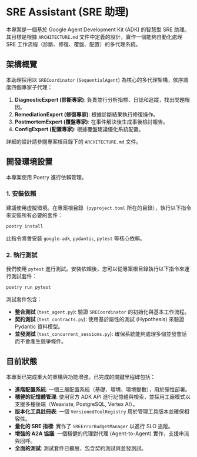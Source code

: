 # SRE Assistant (SRE 助理)

本專案是一個基於 Google Agent Development Kit (ADK) 的智慧型 SRE 助理。其目標是根據 `ARCHITECTURE.md` 文件中定義的設計，實作一個能夠自動化處理 SRE 工作流程（診斷、修復、覆盤、配置）的多代理系統。

## 架構概覽

本助理採用以 `SRECoordinator` (`SequentialAgent`) 為核心的多代理架構，依序調度四個專家子代理：

1.  **DiagnosticExpert (診斷專家)**: 負責並行分析指標、日誌和追蹤，找出問題根因。
2.  **RemediationExpert (修復專家)**: 根據診斷結果執行修復操作。
3.  **PostmortemExpert (覆盤專家)**: 在事件解決後生成事後檢討報告。
4.  **ConfigExpert (配置專家)**: 根據覆盤建議優化系統配置。

詳細的設計請參閱專案根目錄下的 `ARCHITECTURE.md` 文件。

## 開發環境設置

本專案使用 Poetry 進行依賴管理。

### 1. 安裝依賴

建議使用虛擬環境。在專案根目錄（`pyproject.toml` 所在的目錄），執行以下指令來安裝所有必要的套件：

```bash
poetry install
```

此指令將會安裝 `google-adk`, `pydantic`, `pytest` 等核心依賴。

### 2. 執行測試

我們使用 `pytest` 進行測試。安裝依賴後，您可以從專案根目錄執行以下指令來運行測試套件：

```bash
poetry run pytest
```

測試套件包含：
- **整合測試** (`test_agent.py`): 驗證 `SRECoordinator` 的初始化與基本工作流程。
- **契約測試** (`test_contracts.py`): 使用基於屬性的測試 (Hypothesis) 來驗證 Pydantic 資料模型。
- **並發測試** (`test_concurrent_sessions.py`): 確保系統能夠處理多個並發會話而不會產生競爭條件。

## 目前狀態

本專案已完成重大的重構與功能增強。已完成的關鍵里程碑包括：
- **進階配置系統**: 一個三層配置系統（基礎、環境、環境變數），用於彈性部署。
- **穩健的記憶體管理**: 使用官方 ADK API 進行記憶體與檢索，並採用工廠模式以支援多種後端（Weaviate, PostgreSQL, Vertex AI）。
- **版本化工具註冊表**: 一個 `VersionedToolRegistry` 用於管理工具版本並確保相容性。
- **量化的 SRE 指標**: 實作了 `SREErrorBudgetManager` 以進行 SLO 追蹤。
- **增強的 A2A 協議**: 一個穩健的代理對代理 (Agent-to-Agent) 實作，支援串流與回呼。
- **全面的測試**: 測試套件已擴展，包含契約測試與並發測試。
